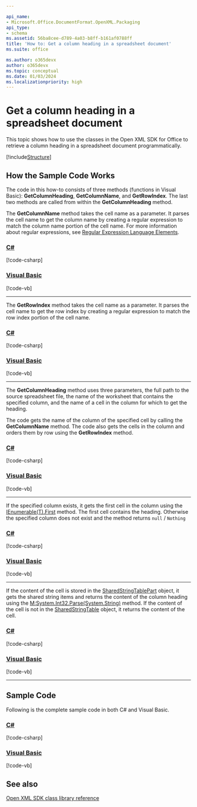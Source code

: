 ```yaml
---

api_name:
- Microsoft.Office.DocumentFormat.OpenXML.Packaging
api_type:
- schema
ms.assetid: 56ba8cee-d789-4a03-b8ff-b161af0788ff
title: 'How to: Get a column heading in a spreadsheet document'
ms.suite: office

ms.author: o365devx
author: o365devx
ms.topic: conceptual
ms.date: 01/03/2024
ms.localizationpriority: high
---
```

# Get a column heading in a spreadsheet document

This topic shows how to use the classes in the Open XML SDK for
Office to retrieve a column heading in a spreadsheet document
programmatically.

[!include[Structure](../includes/spreadsheet/structure.md)]

## How the Sample Code Works

The code in this how-to consists of three methods (functions in Visual
Basic): **GetColumnHeading**, **GetColumnName**, and **GetRowIndex**. The last two methods are called from
within the **GetColumnHeading** method.

The **GetColumnName** method takes the cell
name as a parameter. It parses the cell name to get the column name by
creating a regular expression to match the column name portion of the
cell name. For more information about regular expressions, see [Regular Expression Language Elements](https://learn.microsoft.com/dotnet/standard/base-types/regular-expression-language-quick-reference).

### [C#](#tab/cs-1)
[!code-csharp[](../../samples/spreadsheet/get_a_column_heading/cs/Program.cs#snippet1)]
### [Visual Basic](#tab/vb-1)
[!code-vb[](../../samples/spreadsheet/get_a_column_heading/vb/Program.vb#snippet1)]
***


The **GetRowIndex** method takes the cell name
as a parameter. It parses the cell name to get the row index by creating
a regular expression to match the row index portion of the cell name.

### [C#](#tab/cs-2)
[!code-csharp[](../../samples/spreadsheet/get_a_column_heading/cs/Program.cs#snippet2)]
### [Visual Basic](#tab/vb-2)
[!code-vb[](../../samples/spreadsheet/get_a_column_heading/vb/Program.vb#snippet2)]
***


The **GetColumnHeading** method uses three
parameters, the full path to the source spreadsheet file, the name of
the worksheet that contains the specified column, and the name of a cell
in the column for which to get the heading.

The code gets the name of the column of the specified cell by calling
the **GetColumnName** method. The code also
gets the cells in the column and orders them by row using the **GetRowIndex** method.

### [C#](#tab/cs-3)
[!code-csharp[](../../samples/spreadsheet/get_a_column_heading/cs/Program.cs#snippet3)]
### [Visual Basic](#tab/vb-3)
[!code-vb[](../../samples/spreadsheet/get_a_column_heading/vb/Program.vb#snippet3)]
***


If the specified column exists, it gets the first cell in the column
using the
[IEnumerable(T).First](https://learn.microsoft.com/dotnet/api/system.linq.enumerable.first)
method. The first cell contains the heading. Otherwise the specified column does not exist and the method returns `null` / `Nothing`

### [C#](#tab/cs-4)
[!code-csharp[](../../samples/spreadsheet/get_a_column_heading/cs/Program.cs#snippet4)]
### [Visual Basic](#tab/vb-4)
[!code-vb[](../../samples/spreadsheet/get_a_column_heading/vb/Program.vb#snippet4)]
***


If the content of the cell is stored in the [SharedStringTablePart](https://learn.microsoft.com/dotnet/api/documentformat.openxml.packaging.sharedstringtablepart) object, it gets the
shared string items and returns the content of the column heading using
the
[M:System.Int32.Parse(System.String)](https://learn.microsoft.com/dotnet/api/system.int32.parse)
method. If the content of the cell is not in the [SharedStringTable](https://learn.microsoft.com/dotnet/api/documentformat.openxml.spreadsheet.sharedstringtable) object, it returns the
content of the cell.

### [C#](#tab/cs-5)
[!code-csharp[](../../samples/spreadsheet/get_a_column_heading/cs/Program.cs#snippet5)]
### [Visual Basic](#tab/vb-5)
[!code-vb[](../../samples/spreadsheet/get_a_column_heading/vb/Program.vb#snippet5)]
***


## Sample Code

Following is the complete sample code in both C\# and Visual Basic.

### [C#](#tab/cs)
[!code-csharp[](../../samples/spreadsheet/get_a_column_heading/cs/Program.cs#snippet0)]

### [Visual Basic](#tab/vb)
[!code-vb[](../../samples/spreadsheet/get_a_column_heading/vb/Program.vb#snippet0)]

## See also



[Open XML SDK class library reference](/office/open-xml/open-xml-sdk)
